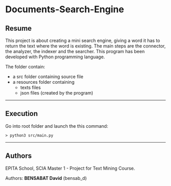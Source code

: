 # Documents-Search-Engine

Resume
------

This project is about creating a mini search engine, giving a word it has to return the text where the word is existing. The main steps are the connector, the analyzer, the indexer and the searcher. This program has been developed with Python programming language.

The folder contain:

* a src folder containing source file
* a resources folder containing
     * texts files
     * json files (created by the program)

___
Execution
---------

Go into root folder and launch the this command:

    > python3 src/main.py

___
Authors
-------

EPITA School, SCIA Master 1 - Project for Text Mining Course. 

Authors: **BENSABAT David** (bensab_d)
